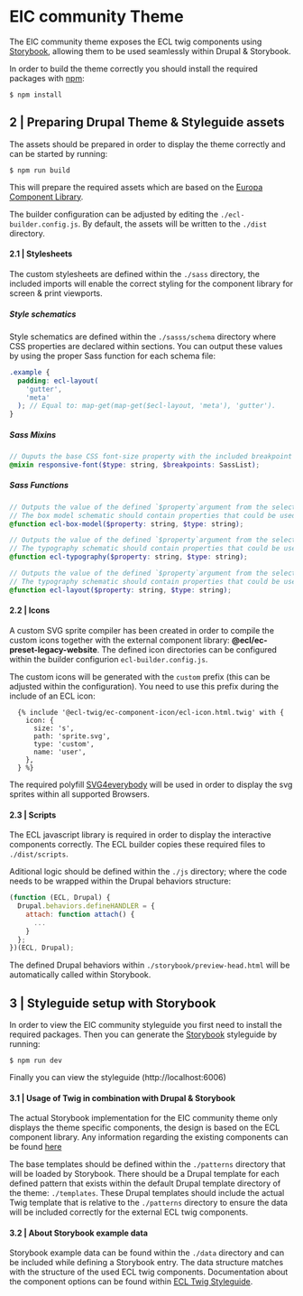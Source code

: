 # EIC community Theme

The EIC community theme exposes the ECL twig components using [Storybook](https://storybook.js.org/), allowing them to be used seamlessly within Drupal & Storybook.

In order to build the theme correctly you should install the required packages with [npm](https://npmjs.com):

```shell
$ npm install
```

## 2 | Preparing Drupal Theme & Styleguide assets

The assets should be prepared in order to display the theme correctly and can be started by running:

```shell
$ npm run build
```

This will prepare the required assets which are based on the [Europa Component Library](https://ec.europa.eu/component-library/).

The builder configuration can be adjusted by editing the `./ecl-builder.config.js`. By default, the assets will be written to the `./dist` directory.

#### 2.1 | Stylesheets

The custom stylesheets are defined within the `./sass` directory, the included imports will enable the correct styling for the component library for screen & print viewports.

##### Style schematics

Style schematics are defined within the `./sasss/schema` directory where CSS properties are declared within sections. You can output these values by using the proper Sass function for each schema file:

```scss
.example {
  padding: ecl-layout(
    'gutter',
    'meta'
  ); // Equal to: map-get(map-get($ecl-layout, 'meta'), 'gutter').
}
```

##### Sass Mixins

```scss
// Ouputs the base CSS font-size property with the included breakpoint media query variants from the $ecl-typography schematic.
@mixin responsive-font($type: string, $breakpoints: SassList);
```

##### Sass Functions

```scss
// Outputs the value of the defined `$property`argument from the selected`$type` within the `$ecl-box-model` schematic.
// The box model schematic should contain properties that could be used within reusable components.
@function ecl-box-model($property: string, $type: string);
```

```scss
// Outputs the value of the defined `$property`argument from the selected`$type` within the `$ecl-typography` schematic.
// The typography schematic should contain properties that could be used within typography specific elements.
@function ecl-typography($property: string, $type: string);
```

```scss
// Outputs the value of the defined `$property`argument from the selected`$type` within the `$ecl-layout` schematic.
// The typography schematic should contain properties that could be used within layout specific template, like the gutter between a sidebar and it's main content.
@function ecl-layout($property: string, $type: string);
```

#### 2.2 | Icons

A custom SVG sprite compiler has been created in order to compile the custom icons together with the external component library: **@ecl/ec-preset-legacy-website**.
The defined icon directories can be configured within the builder configurion `ecl-builder.config.js`.

The custom icons will be generated with the `custom` prefix (this can be adjusted within the configuration).
You need to use this prefix during the include of an ECL icon:

```twig
  {% include '@ecl-twig/ec-component-icon/ecl-icon.html.twig' with {
    icon: {
      size: 's',
      path: 'sprite.svg',
      type: 'custom',
      name: 'user',
    },
  } %}
```

The required polyfill [SVG4everybody](https://github.com/jonathantneal/svg4everybody) will be used in order to display the svg sprites within all supported Browsers.

#### 2.3 | Scripts

The ECL javascript library is required in order to display the interactive components correctly. The ECL builder copies these required files to `./dist/scripts`.

Aditional logic should be defined within the `./js` directory; where the code needs to be wrapped within the Drupal behaviors structure:

```js
(function (ECL, Drupal) {
  Drupal.behaviors.defineHANDLER = {
    attach: function attach() {
      ...
    }
  };
})(ECL, Drupal);
```

The defined Drupal behaviors within `./storybook/preview-head.html` will be automatically called within Storybook.

## 3 | Styleguide setup with Storybook

In order to view the EIC community styleguide you first need to install the required packages.
Then you can generate the [Storybook](https://storybook.js.org/) styleguide by running:

```shell
$ npm run dev
```

Finally you can view the styleguide (http://localhost:6006)

#### 3.1 | Usage of Twig in combination with Drupal & Storybook

The actual Storybook implementation for the EIC community theme only displays the theme specific components, the design is based on the ECL component library. Any information regarding the existing components can be found [here](https://ec.europa.eu/component-library/ec/getting-started/)

The base templates should be defined within the `./patterns` directory that will be loaded by Storybook. There should be a Drupal template for each defined pattern that exists within the default Drupal template directory of the theme: `./templates`.
These Drupal templates should include the actual Twig template that is relative to the `./patterns` directory to ensure the data will be included correctly for the external ECL twig components.

#### 3.2 | About Storybook example data

Storybook example data can be found within the `./data` directory and can be included while defining a Storybook entry.
The data structure matches with the structure of the used ECL twig components. Documentation about the component options can be found within [ECL Twig Styleguide](https://ecl-twig-php.netlify.app/ec).
